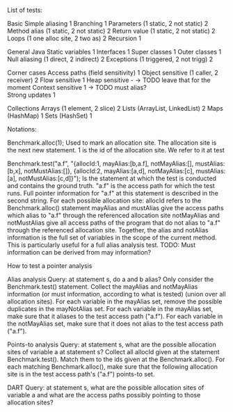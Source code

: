List of tests:

Basic
	Simple aliasing							1
	Branching								1
	Parameters (1 static, 2 not static)		2
	Method alias (1 static, 2 not static)	2
	Return value (1 static, 2 not static)	2
	Loops (1 one alloc site, 2 two as)		2
	Recursion								1	

General Java
	Static variables 						1
	Interfaces								1
	Super classes							1
	Outer classes							1
	Null aliasing (1 direct, 2 indirect)	2
	Exceptions (1 triggered, 2 not trigg)	2

Corner cases
	Access paths (field sensitivity)		1
	Object sensitive (1 caller, 2 receiver)	2
	Flow sensitive							1
	Heap sensitive							-		-> TODO leave that for the moment
	Context sensitive 						1		-> TODO must alias?				
	Strong updates							1

Collections
	Arrays (1 element, 2 slice)				2
	Lists (ArrayList, LinkedList)			2
	Maps (HashMap)							1
	Sets (HashSet)							1
	
	


Notations:

Benchmark.alloc(1);
	Used to mark an allocation site. The allocation site is the next new statement.
	1 is the id of the allocation site. We refer to it at test
	
Benchmark.test("a.f", "{allocId:1, mayAlias:[b,a.f], notMayAlias:[], mustAlias:[b,x], notMustAlias:[]},
					 {allocId:2, mayAlias:[a,d], notMayAlias:[c], mustAlias:[a], notMustAlias:[c,d]}");
	Is the statement at which the test is conducted and contains the ground truth.
	"a.f" is the access path for which the test runs.
	Full pointer information for "a.f" at this statement is described in the second string.
	For each possible allocation site:
		allocId refers to the Benchmark.alloc() statement
		mayAlias and mustAlias give the access paths which alias to "a.f" through the referenced allocation site
		notMayAlias and notMustAlias give all access paths of the program that do not alias to "a.f" through the referenced allocation site. 
		Together, the alias and notAlias information is the full set of variables in the scope of the current method. This is particularly useful for a full alias analysis test.
TODO: Must information can be derived from may information?
	


How to test a pointer analysis

Alias analysis
	Query: at statement s, do a and b alias?
	Only consider the Benchmark.test() statement. 
	Collect the mayAlias and notMayAlias information (or must information, according to what is tested) (union over all allocation sites). 
	For each variable in the mayAlias set, remove the possible duplicates in the mayNotAlias set.
	For each variable in the mayAlias set, make sure that it aliases to the test access path ("a.f").
	For each variable in the notMayAlias set, make sure that it does not alias to the test access path ("a.f").
	
Points-to analysis
	Query: at statement s, what are the possible allocation sites of variable a at statement s?
	Collect all allocId given at the statement Benchmark.test().
	Match them to the ids given at the Benchmark.alloc().
	For each matching Benchmark.alloc(), make sure that the following allocation site is in the test access path's ("a.f") points-to set.
	
DART
	Query: at statement s, what are the possible allocation sites of variable a and what are the access paths possibly pointing to those allocation sites?
